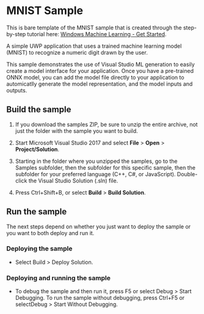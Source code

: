 
# MNIST Sample

This is bare template of the MNIST sample that is created through the step-by-step tutorial here: 
[Windows Machine Learning - Get Started](https://.docs.microsoft.com/en-us/windows/uwp/machine-learning/get-started).


A simple UWP application that uses a trained machine learning model (MNIST) to recognize a numeric digit drawn by the user.

This sample demonstrates the use of Visual Studio ML generation to easily create a model interface for your application.
Once you have a pre-trained ONNX model, you can add the model file directly to your application to automicatlly generate the model representation, and the model inputs and outputs. 





## Build the sample


1. If you download the samples ZIP, be sure to unzip the entire archive, not just the folder with
   the sample you want to build.

2. Start Microsoft Visual Studio 2017 and select **File** \> **Open** \> **Project/Solution**.

3. Starting in the folder where you unzipped the samples, go to the Samples subfolder, then the
   subfolder for this specific sample, then the subfolder for your preferred language (C++, C#, or
   JavaScript). Double-click the Visual Studio Solution (.sln) file.

4. Press Ctrl+Shift+B, or select **Build** \> **Build Solution**.



## Run the sample



The next steps depend on whether you just want to deploy the sample or you want to both deploy and
run it.



### Deploying the sample

- Select Build > Deploy Solution. 



### Deploying and running the sample

- To debug the sample and then run it, press F5 or select Debug >  Start Debugging. To run the sample without debugging, press Ctrl+F5 or selectDebug > Start Without Debugging.